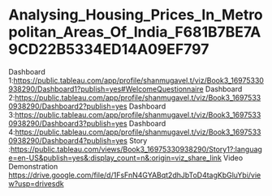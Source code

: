 # Analysing_Housing_Prices_In_Metropolitan_Areas_Of_India_F681B7BE7A9CD22B5334ED14A09EF797
Dashboard 1:https://public.tableau.com/app/profile/shanmugavel.t/viz/Book3_16975330938290/Dashboard1?publish=yes#WelcomeQuestionnaire
Dashboard 2:https://public.tableau.com/app/profile/shanmugavel.t/viz/Book3_16975330938290/Dashboard2?publish=yes
Dashboard 3:https://public.tableau.com/app/profile/shanmugavel.t/viz/Book3_16975330938290/Dashboard3?publish=yes
Dashboard 4:https://public.tableau.com/app/profile/shanmugavel.t/viz/Book3_16975330938290/Dashboard4?publish=yes
Story :https://public.tableau.com/views/Book3_16975330938290/Story1?:language=en-US&publish=yes&:display_count=n&:origin=viz_share_link
Video Demonstration https://drive.google.com/file/d/1FsFnN4GYABqt2dhJbToD4tagKbGluYbi/view?usp=drivesdk
